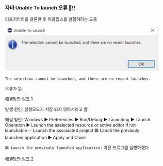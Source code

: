 ### 자바 Unable To launch 오류 🤖‼️

리포지터리를 클론한 후 이클립스를 실핼하려는 도중

![자바 오류 이미지](TIL.assets/image-20220611003844481.png)

`The selection cannot be launched, and there are no recent launches.`

오류가 뜸.

[해결방안 링크 1](https://mozi.tistory.com/554)

발생 원인: 실행모드가 저장 되지 않아서라고 함

해결 방안: Windows ▶️ Preferences ▶️ Run/Debug ▶️ Launching
▶️ Launch Operation ▶️ Launch the aselected resource or active editor if not launchable
✅ Launch the associated project
🟩 Lanch the previouly launched application
▶️ Apply and Close

`🟩 Launch the previouly launched application`
: 이전 프로그램 실행하겠다

[해결방안 링크 2](https://it-learn.tistory.com/16)
